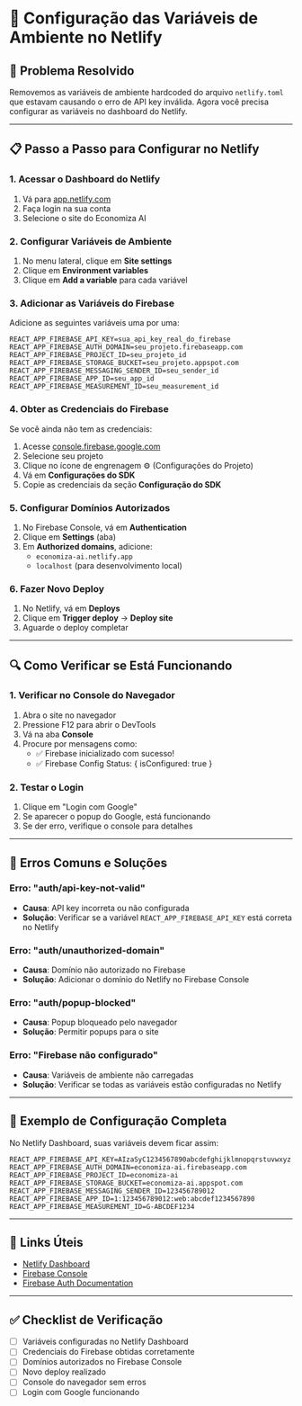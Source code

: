 # 🔧 Configuração das Variáveis de Ambiente no Netlify

## 🚨 **Problema Resolvido**

Removemos as variáveis de ambiente hardcoded do arquivo `netlify.toml` que estavam causando o erro de API key inválida. Agora você precisa configurar as variáveis no dashboard do Netlify.

---

## 📋 **Passo a Passo para Configurar no Netlify**

### **1. Acessar o Dashboard do Netlify**

1. Vá para [app.netlify.com](https://app.netlify.com/)
2. Faça login na sua conta
3. Selecione o site do Economiza AI

### **2. Configurar Variáveis de Ambiente**

1. No menu lateral, clique em **Site settings**
2. Clique em **Environment variables**
3. Clique em **Add a variable** para cada variável

### **3. Adicionar as Variáveis do Firebase**

Adicione as seguintes variáveis uma por uma:

```
REACT_APP_FIREBASE_API_KEY=sua_api_key_real_do_firebase
REACT_APP_FIREBASE_AUTH_DOMAIN=seu_projeto.firebaseapp.com
REACT_APP_FIREBASE_PROJECT_ID=seu_projeto_id
REACT_APP_FIREBASE_STORAGE_BUCKET=seu_projeto.appspot.com
REACT_APP_FIREBASE_MESSAGING_SENDER_ID=seu_sender_id
REACT_APP_FIREBASE_APP_ID=seu_app_id
REACT_APP_FIREBASE_MEASUREMENT_ID=seu_measurement_id
```

### **4. Obter as Credenciais do Firebase**

Se você ainda não tem as credenciais:

1. Acesse [console.firebase.google.com](https://console.firebase.google.com/)
2. Selecione seu projeto
3. Clique no ícone de engrenagem ⚙️ (Configurações do Projeto)
4. Vá em **Configurações do SDK**
5. Copie as credenciais da seção **Configuração do SDK**

### **5. Configurar Domínios Autorizados**

1. No Firebase Console, vá em **Authentication**
2. Clique em **Settings** (aba)
3. Em **Authorized domains**, adicione:
   - `economiza-ai.netlify.app`
   - `localhost` (para desenvolvimento local)

### **6. Fazer Novo Deploy**

1. No Netlify, vá em **Deploys**
2. Clique em **Trigger deploy** → **Deploy site**
3. Aguarde o deploy completar

---

## 🔍 **Como Verificar se Está Funcionando**

### **1. Verificar no Console do Navegador**

1. Abra o site no navegador
2. Pressione F12 para abrir o DevTools
3. Vá na aba **Console**
4. Procure por mensagens como:
   - ✅ Firebase inicializado com sucesso!
   - ✅ Firebase Config Status: { isConfigured: true }

### **2. Testar o Login**

1. Clique em "Login com Google"
2. Se aparecer o popup do Google, está funcionando
3. Se der erro, verifique o console para detalhes

---

## 🚨 **Erros Comuns e Soluções**

### **Erro: "auth/api-key-not-valid"**

- **Causa**: API key incorreta ou não configurada
- **Solução**: Verificar se a variável `REACT_APP_FIREBASE_API_KEY` está correta no Netlify

### **Erro: "auth/unauthorized-domain"**

- **Causa**: Domínio não autorizado no Firebase
- **Solução**: Adicionar o domínio do Netlify no Firebase Console

### **Erro: "auth/popup-blocked"**

- **Causa**: Popup bloqueado pelo navegador
- **Solução**: Permitir popups para o site

### **Erro: "Firebase não configurado"**

- **Causa**: Variáveis de ambiente não carregadas
- **Solução**: Verificar se todas as variáveis estão configuradas no Netlify

---

## 📝 **Exemplo de Configuração Completa**

No Netlify Dashboard, suas variáveis devem ficar assim:

```
REACT_APP_FIREBASE_API_KEY=AIzaSyC1234567890abcdefghijklmnopqrstuvwxyz
REACT_APP_FIREBASE_AUTH_DOMAIN=economiza-ai.firebaseapp.com
REACT_APP_FIREBASE_PROJECT_ID=economiza-ai
REACT_APP_FIREBASE_STORAGE_BUCKET=economiza-ai.appspot.com
REACT_APP_FIREBASE_MESSAGING_SENDER_ID=123456789012
REACT_APP_FIREBASE_APP_ID=1:123456789012:web:abcdef1234567890
REACT_APP_FIREBASE_MEASUREMENT_ID=G-ABCDEF1234
```

---

## 🔗 **Links Úteis**

- [Netlify Dashboard](https://app.netlify.com/)
- [Firebase Console](https://console.firebase.google.com/)
- [Firebase Auth Documentation](https://firebase.google.com/docs/auth)

---

## ✅ **Checklist de Verificação**

- [ ] Variáveis configuradas no Netlify Dashboard
- [ ] Credenciais do Firebase obtidas corretamente
- [ ] Domínios autorizados no Firebase Console
- [ ] Novo deploy realizado
- [ ] Console do navegador sem erros
- [ ] Login com Google funcionando

